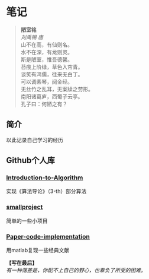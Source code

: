 # 笔记

>**陋室铭**  
*刘禹锡 唐*  
山不在高，有仙则名。  
水不在深，有龙则灵。    
斯是陋室，惟吾德馨。  
苔痕上阶绿，草色入帘青。  
谈笑有鸿儒，往来无白丁。  
可以调素琴，阅金经。  
无丝竹之乱耳，无案牍之劳形。  
南阳诸葛庐，西蜀子云亭。  
孔子曰：何陋之有？

## 简介

以此记录自己学习的经历


## Github个人库

### [Introduction-to-Algorithm](https://github.com/xuelang-wang/Introduction-to-Algorithms)

  实现《算法导论》（3-th）部分算法

### [smallproject](https://github.com/xuelang-wang/smallproject)

  简单的一些小项目
 
### [Paper-code-implementation](https://github.com/xuelang-wang/Paper-code-implementation)

  用matlab复现一些经典文献


**【写在最后】**  
*有一种落差是，你配不上自己的野心，也辜负了所受的困难。*